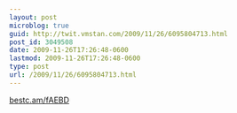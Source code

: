 ```yaml
---
layout: post
microblog: true
guid: http://twit.vmstan.com/2009/11/26/6095804713.html
post_id: 3049508
date: 2009-11-26T17:26:48-0600
lastmod: 2009-11-26T17:26:48-0600
type: post
url: /2009/11/26/6095804713.html
---
```

[bestc.am/fAEBD](http://bestc.am/fAEBD)
